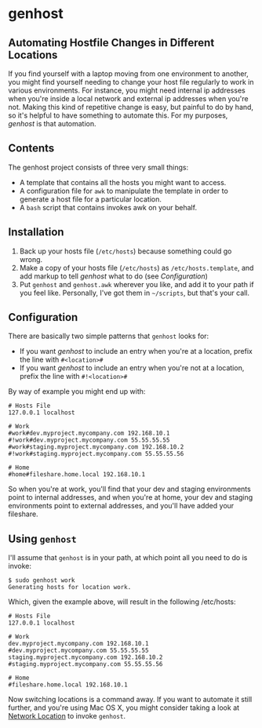 # genhost
## Automating Hostfile Changes in Different Locations

If you find yourself with a laptop moving from one environment to another, you might find yourself needing to change your host file regularly to work in various environments.  For instance, you might need internal ip addresses when you're inside a local network and external ip addresses when you're not.  Making this kind of repetitive change is easy, but painful to do by hand, so it's helpful to have something to automate this.  For my purposes, *genhost* is that automation.

## Contents

The genhost project consists of three very small things:
 
 - A template that contains all the hosts you might want to access.
 - A configuration file for `awk` to manipulate the template in order to generate a host file for a particular location.
 - A `bash` script that contains invokes awk on your behalf.

## Installation

1. Back up your hosts file (`/etc/hosts`) because something could go wrong.
2. Make a copy of your hosts file (`/etc/hosts`) as `/etc/hosts.template`, and add markup to tell *genhost* what to do (see *Configuration*)
3. Put `genhost` and `genhost.awk` wherever you like, and add it to your path if you feel like.  Personally, I've got them in `~/scripts`, but that's your call.

## Configuration

There are basically two simple patterns that `genhost` looks for:

- If you want *genhost* to include an entry when you're at a location, prefix the line with `#<location>#`
- If you want *genhost* to include an entry when you're not at a location, prefix the line with `#!<location>#`

By way of example you might end up with:

	# Hosts File
	127.0.0.1 localhost
	
	# Work
	#work#dev.myproject.mycompany.com 192.168.10.1
	#!work#dev.myproject.mycompany.com 55.55.55.55
	#work#staging.myproject.mycompany.com 192.168.10.2
	#!work#staging.myproject.mycompany.com 55.55.55.56
	
	# Home
	#home#fileshare.home.local 192.168.10.1
	
So when you're at work, you'll find that your dev and staging environments point to internal addresses, and when you're at home, your dev and staging environments point to external addresses, and you'll have added your fileshare.

## Using `genhost`

I'll assume that `genhost` is in your path, at which point all you need to do is invoke:

	$ sudo genhost work
	Generating hosts for location work.
	
Which, given the example above, will result in the following /etc/hosts:

	# Hosts File
	127.0.0.1 localhost

	# Work
	dev.myproject.mycompany.com 192.168.10.1
	#dev.myproject.mycompany.com 55.55.55.55
	staging.myproject.mycompany.com 192.168.10.2
	#staging.myproject.mycompany.com 55.55.55.56

	# Home
	#fileshare.home.local 192.168.10.1

Now switching locations is a command away.  If you want to automate it still further, and you're using Mac OS X, you might consider taking a look at [Network Location](http://networklocationapp.com/) to invoke `genhost`.
